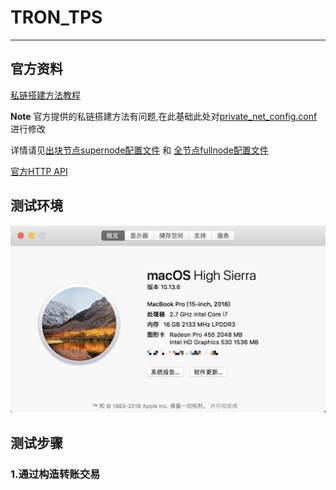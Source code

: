 # TRON_TPS
---

## 官方资料
[私链搭建方法教程](https://github.com/tronprotocol/documentation/blob/master/TRX_CN/Tron-doc.md#463-%E6%90%AD%E5%BB%BA%E7%A7%81%E6%9C%89%E7%BD%91%E7%BB%9C)

**Note**
官方提供的私链搭建方法有问题,在此基础此处对[private_net_config.conf](https://github.com/tronprotocol/tron-deployment/blob/master/private_net_config.conf)进行修改

详情请见[出块节点supernode配置文件](./private_net/supernode/private_net_config.conf) 和
[全节点fullnode配置文件](./private_net/fullnode/private_net_config.conf)

[官方HTTP API](https://github.com/tronprotocol/documentation/blob/master/TRX_CN/Tron-http.md)

## 测试环境
![](https://github.com/JKinGH/TRON_TPS/blob/master/image/environment.png)

## 测试步骤
### 1.通过构造转账交易


